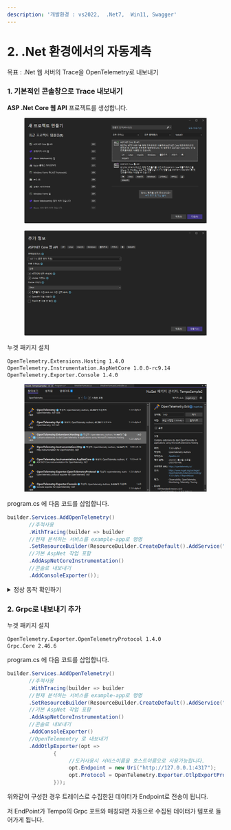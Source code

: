 ```yaml
---
description: '개발환경 : vs2022,  .Net7,  Win11, Swagger'
---
```


# 2. .Net 환경에서의 자동계측

목표 : .Net 웹 서버의 Trace을 OpenTelemetry로 내보내기

### 1. 기본적인 콘솔창으로 Trace 내보내기

**ASP .Net Core 웹 API** 프로젝트를 생성합니다.

<figure><img src="../../.gitbook/assets/image (3) (1).png" alt=""><figcaption></figcaption></figure>

<figure><img src="../../.gitbook/assets/image (2) (1) (1).png" alt=""><figcaption></figcaption></figure>

누겟 패키지 설치

```
OpenTelemetry.Extensions.Hosting 1.4.0
OpenTelemetry.Instrumentation.AspNetCore 1.0.0-rc9.14
OpenTelemetry.Exporter.Console 1.4.0
```

<figure><img src="../../.gitbook/assets/image (1) (1) (1).png" alt=""><figcaption></figcaption></figure>

program.cs 에 다음 코드를 삽입합니다.

```C#
builder.Services.AddOpenTelemetry()
       //추적사용
       .WithTracing(builder => builder
       //현재 분석하는 서비스를 example-app로 명명
       .SetResourceBuilder(ResourceBuilder.CreateDefault().AddService("example-app"))
       //기본 AspNet 작업 포함
       .AddAspNetCoreInstrumentation()
       //콘솔로 내보내기
       .AddConsoleExporter());
```

<details>

<summary>정상 동작 확인하기</summary>

1. 프로젝트를 실행합니다.
2. 서버가 실행된 콘솔창과 웹 브라우저가 열립니다.
3.  Swegger 웹에서 기본적으로 생성된 Get Method를 Execute 합니다.

    <figure><img src="../../.gitbook/assets/K-001.png" alt=""><figcaption></figcaption></figure>
4.  등록한 example-app 이 콘솔창에 service.name 으로 출력됩니다.

    <figure><img src="../../.gitbook/assets/K-002.png" alt=""><figcaption></figcaption></figure>
5. **이것만 보면 잘 알**
6. **5-수 없지만, 어쨌든 제대로 Trace가 되어 출력되고 있습니다.**

</details>



### 2. Grpc로 내보내기 추가

누겟 패키지 설치

```
OpenTelemetry.Exporter.OpenTelemetryProtocol 1.4.0
Grpc.Core 2.46.6
```

program.cs 에 다음 코드를 삽입합니다.

```C#
builder.Services.AddOpenTelemetry()
       //추적사용
       .WithTracing(builder => builder
       //현재 분석하는 서비스를 example-app로 명명
       .SetResourceBuilder(ResourceBuilder.CreateDefault().AddService("example-app"))
       //기본 AspNet 작업 포함
       .AddAspNetCoreInstrumentation()
       //콘솔로 내보내기
       .AddConsoleExporter()
       //OpenTelementry 로 내보내기
       .AddOtlpExporter(opt =>
               {
                    //도커사용시 서비스이름을 호스트이름오로 사용가능합니다. 
                    opt.Endpoint = new Uri("http://127.0.0.1:4317");
                    opt.Protocol = OpenTelemetry.Exporter.OtlpExportProtocol.Grpc;
               }));
```

위와같이 구성한 경우 트레이스로 수집한된 데이터가 Endpoint로 전송이 됩니다.

저 EndPoint가 Tempo의 Grpc 포트와 매칭되면 자동으로 수집된 데이터가 템포로 들어가게 됩니다.
